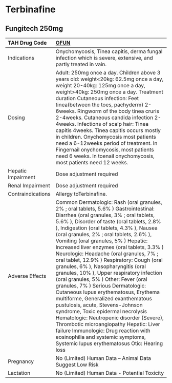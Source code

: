 # Terbinafine

## Fungitech 250mg

| TAH Drug Code      | [OFUN](https://www.tahsda.org.tw/drugs/hissearch.php?drug_code=OFUN)                                                                                                                                                                                                                                                                                                                                                                                                                                                                                                                                                                                                                                                                                                                                                                                                                                                                                                                         |
|:-------------------|:---------------------------------------------------------------------------------------------------------------------------------------------------------------------------------------------------------------------------------------------------------------------------------------------------------------------------------------------------------------------------------------------------------------------------------------------------------------------------------------------------------------------------------------------------------------------------------------------------------------------------------------------------------------------------------------------------------------------------------------------------------------------------------------------------------------------------------------------------------------------------------------------------------------------------------------------------------------------------------------------|
| Indications        | Onychomycosis, Tinea capitis, derma fungal infection which is severe, extensive, and partly treated in vain.                                                                                                                                                                                                                                                                                                                                                                                                                                                                                                                                                                                                                                                                                                                                                                                                                                                                                 |
| Dosing             | Adult: 250mg once a day. Children above 3 years old: weight<20kg: 62.5mg once a day, weight 20-40kg: 125mg once a day, weight>40kg: 250mg once a day. Treatment duration Cutaneous infection: Feet tinea(between the toes, pachyderm) 2-6weeks. Ringworm of the body tinea cruris 2-4weeks. Cutaneous candida infection 2-4weeks. Infections of scalp hair: Tinea capitis 4weeks. Tinea capitis occurs mostly in children. Onychomycosis most patients need a 6-12weeks period of treatment. In Fingernail onychomycosis, most patients need 6 weeks. In toenail onychomycosis, most patients need 12 weeks.                                                                                                                                                                                                                                                                                                                                                                                 |
| Hepatic Impairment | Dose adjustment required                                                                                                                                                                                                                                                                                                                                                                                                                                                                                                                                                                                                                                                                                                                                                                                                                                                                                                                                                                     |
| Renal Impairment   | Dose adjustment required                                                                                                                                                                                                                                                                                                                                                                                                                                                                                                                                                                                                                                                                                                                                                                                                                                                                                                                                                                     |
| Contraindications  | Allergy toTerbinafine.                                                                                                                                                                                                                                                                                                                                                                                                                                                                                                                                                                                                                                                                                                                                                                                                                                                                                                                                                                       |
| Adverse Effects    | Common Dermatologic: Rash (oral granules, 2% ; oral tablets, 5.6% ) Gastrointestinal: Diarrhea (oral granules, 3% ; oral tablets, 5.6% ), Disorder of taste (oral tablets, 2.8% ), Indigestion (oral tablets, 4.3% ), Nausea (oral granules, 2% ; oral tablets, 2.6% ), Vomiting (oral granules, 5% ) Hepatic: Increased liver enzymes (oral tablets, 3.3% ) Neurologic: Headache (oral granules, 7% ; oral tablet, 12.9% ) Respiratory: Cough (oral granules, 6% ), Nasopharyngitis (oral granules, 10% ), Upper respiratory infection (oral granules, 5% ) Other: Fever (oral granules, 7% ) Serious Dermatologic: Cutaneous lupus erythematosus, Erythema multiforme, Generalized exanthematous pustulosis, acute, Stevens-Johnson syndrome, Toxic epidermal necrolysis Hematologic: Neutropenic disorder (Severe), Thrombotic microangiopathy Hepatic: Liver failure Immunologic: Drug reaction with eosinophilia and systemic symptoms, Systemic lupus erythematosus Otic: Hearing loss |
| Pregnancy          | No (Limited) Human Data – Animal Data Suggest Low Risk                                                                                                                                                                                                                                                                                                                                                                                                                                                                                                                                                                                                                                                                                                                                                                                                                                                                                                                                       |
| Lactation          | No (Limited) Human Data - Potential Toxicity                                                                                                                                                                                                                                                                                                                                                                                                                                                                                                                                                                                                                                                                                                                                                                                                                                                                                                                                                 |

